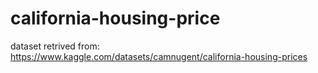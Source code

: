 # california-housing-price

dataset retrived from: https://www.kaggle.com/datasets/camnugent/california-housing-prices
